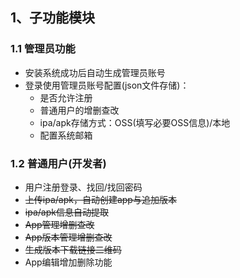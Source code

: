 ## 1、子功能模块

### 1.1 管理员功能

- 安装系统成功后自动生成管理员账号
- 登录使用管理员账号配置(json文件存储)：
  - 是否允许注册
  - 普通用户的增删查改
  - ipa/apk存储方式：OSS(填写必要OSS信息)/本地
  - 配置系统邮箱


### 1.2 普通用户(开发者)

- 用户注册登录、找回/找回密码
- ~~上传ipa/apk，自动创建app与追加版本~~
- ~~ipa/apk信息自动提取~~
- ~~App管理增删查改~~
- ~~App版本管理增删查改~~
- ~~生成版本下载链接二维码~~
- App编辑增加删除功能

